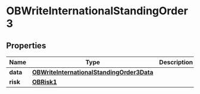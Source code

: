 
# OBWriteInternationalStandingOrder3

## Properties
Name | Type | Description | Notes
------------ | ------------- | ------------- | -------------
**data** | [**OBWriteInternationalStandingOrder3Data**](OBWriteInternationalStandingOrder3Data.md) |  | 
**risk** | [**OBRisk1**](OBRisk1.md) |  | 



